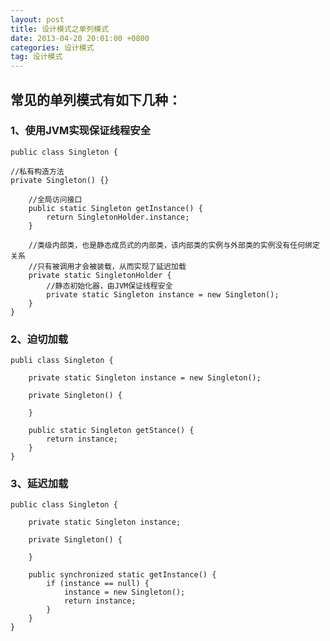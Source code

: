 ```yaml
---
layout: post
title: 设计模式之单列模式
date: 2013-04-20 20:01:00 +0800
categories: 设计模式
tag: 设计模式
---
```

## 常见的单列模式有如下几种：

### 1、使用JVM实现保证线程安全

    public class Singleton {
    
    //私有构造方法
    private Singleton() {}
    
        //全局访问接口
        public static Singleton getInstance() {
            return SingletonHolder.instance;
        }
        
        //类级内部类，也是静态成员式的内部类，该内部类的实例与外部类的实例没有任何绑定关系
        //只有被调用才会被装载，从而实现了延迟加载
        private static SingletonHolder {
            //静态初始化器，由JVM保证线程安全
            private static Singleton instance = new Singleton();    
        }
    }

### 2、迫切加载

    publi class Singleton {
        
        private static Singleton instance = new Singleton();
    
        private Singleton() {
            
        }
        
        public static Singleton getStance() {
            return instance;
        }
    }

### 3、延迟加载

    public class Singleton {
    
        private static Singleton instance;
        
        private Singleton() {
            
        }
        
        public synchronized static getInstance() {
            if (instance == null) {
                instance = new Singleton();
                return instance;
            }
        }
    }